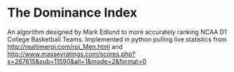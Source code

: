 The Dominance Index
==

An algorithm designed by Mark Edlund to more accurately ranking NCAA D1 College Basketball Teams. Implemented in python pulling live statistics from http://realtimerpi.com/rpi_Men.html and http://www.masseyratings.com/scores.php?s=267615&sub=11590&all=1&mode=2&format=0
